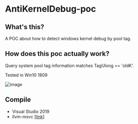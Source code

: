 # AntiKernelDebug-poc

## What's this?
A POC about how to detect windows kernel debug by pool tag.

## How does this poc actually work?
Query system pool tag information matches TagUlong == 'oIdK'.

Tested in Win10 1809


![image](https://github.com/gmh5225/AntiKernelDebug-poc/blob/main/images/1.png)

## Compile
- Visual Studio 2019
- llvm-msvc [[link]](https://github.com/NewWorldComingSoon/llvm-msvc-build/releases)
